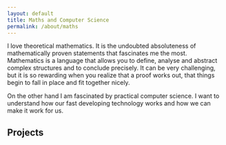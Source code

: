 ```yaml
---
layout: default
title: Maths and Computer Science
permalink: /about/maths
---
```


I love theoretical mathematics. It is the undoubted absoluteness of mathematically proven statements that fascinates me the most. Mathematics is a language that allows you to define, analyse and abstract complex structures and to conclude precisely. It can be very challenging, but it is so rewarding when you realize that a proof works out, that things begin to fall in place and fit together nicely.

On the other hand I am fascinated by practical computer science. I want to understand how our fast developing technology works and how we can make it work for us.

## Projects
